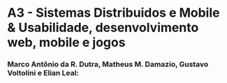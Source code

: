 <h1>A3 - Sistemas Distribuidos e Mobile &  Usabilidade, desenvolvimento web, mobile e jogos</h1>
<h3>Marco Antônio da R. Dutra, Matheus M. Damazio, Gustavo Voltolini e Elian Leal:<h3>
